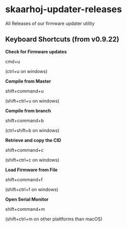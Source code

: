 # skaarhoj-updater-releases
All Releases of our firmware updater utility

## Keyboard Shortcuts (from v0.9.22)

**Check for Firmware updates**

cmd+u

(ctrl+u on windows)

**Compile from Master**

shift+command+u

(shift+ctrl+u on windows)

**Compile from branch**

shift+command+b

(ctrl+shift+b on windows)

**Retrieve and copy the CID**

shift+command+c

(shift+ctrl+c on windows)

**Load Firmware from File**

shift+command+f

(shift+ctrl+f on windows)

**Open Serial Monitor**

shift+command+m

(shift+ctrl+m on other plattforms than macOS)
